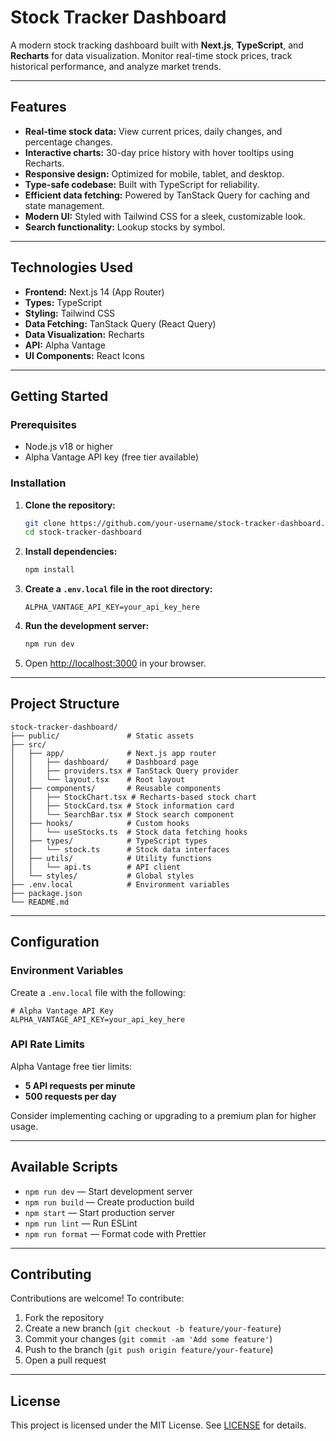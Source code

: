 # Stock Tracker Dashboard

A modern stock tracking dashboard built with **Next.js**, **TypeScript**, and **Recharts** for data visualization. Monitor real-time stock prices, track historical performance, and analyze market trends.

---

## Features

- **Real-time stock data:** View current prices, daily changes, and percentage changes.
- **Interactive charts:** 30-day price history with hover tooltips using Recharts.
- **Responsive design:** Optimized for mobile, tablet, and desktop.
- **Type-safe codebase:** Built with TypeScript for reliability.
- **Efficient data fetching:** Powered by TanStack Query for caching and state management.
- **Modern UI:** Styled with Tailwind CSS for a sleek, customizable look.
- **Search functionality:** Lookup stocks by symbol.

---

## Technologies Used

- **Frontend:** Next.js 14 (App Router)
- **Types:** TypeScript
- **Styling:** Tailwind CSS
- **Data Fetching:** TanStack Query (React Query)
- **Data Visualization:** Recharts
- **API:** Alpha Vantage
- **UI Components:** React Icons

---

## Getting Started

### Prerequisites

- Node.js v18 or higher
- Alpha Vantage API key (free tier available)

### Installation

1. **Clone the repository:**
    ```bash
    git clone https://github.com/your-username/stock-tracker-dashboard.git
    cd stock-tracker-dashboard
    ```

2. **Install dependencies:**
    ```bash
    npm install
    ```

3. **Create a `.env.local` file in the root directory:**
    ```env
    ALPHA_VANTAGE_API_KEY=your_api_key_here
    ```

4. **Run the development server:**
    ```bash
    npm run dev
    ```

5. Open [http://localhost:3000](http://localhost:3000) in your browser.

---

## Project Structure

```
stock-tracker-dashboard/
├── public/               # Static assets
├── src/
│   ├── app/              # Next.js app router
│   │   ├── dashboard/    # Dashboard page
│   │   ├── providers.tsx # TanStack Query provider
│   │   └── layout.tsx    # Root layout
│   ├── components/       # Reusable components
│   │   ├── StockChart.tsx # Recharts-based stock chart
│   │   ├── StockCard.tsx # Stock information card
│   │   └── SearchBar.tsx # Stock search component
│   ├── hooks/            # Custom hooks
│   │   └── useStocks.ts  # Stock data fetching hooks
│   ├── types/            # TypeScript types
│   │   └── stock.ts      # Stock data interfaces
│   ├── utils/            # Utility functions
│   │   └── api.ts        # API client
│   └── styles/           # Global styles
├── .env.local            # Environment variables
├── package.json
└── README.md
```

---

## Configuration

### Environment Variables

Create a `.env.local` file with the following:

```env
# Alpha Vantage API Key
ALPHA_VANTAGE_API_KEY=your_api_key_here
```

### API Rate Limits

Alpha Vantage free tier limits:

- **5 API requests per minute**
- **500 requests per day**

Consider implementing caching or upgrading to a premium plan for higher usage.

---

## Available Scripts

- `npm run dev` — Start development server
- `npm run build` — Create production build
- `npm start` — Start production server
- `npm run lint` — Run ESLint
- `npm run format` — Format code with Prettier

---

## Contributing

Contributions are welcome! To contribute:

1. Fork the repository
2. Create a new branch (`git checkout -b feature/your-feature`)
3. Commit your changes (`git commit -am 'Add some feature'`)
4. Push to the branch (`git push origin feature/your-feature`)
5. Open a pull request

---

## License

This project is licensed under the MIT License. See [LICENSE](LICENSE) for details.